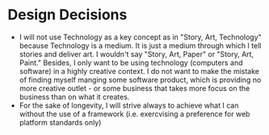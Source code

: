 # Design Decisions

- I will not use Technology as a key concept as in "Story, Art, Technology" because Technology is a medium. It is just a medium through which I tell stories and deliver art. I wouldn't say "Story, Art, Paper" or "Story, Art, Paint." Besides, I only want to be using technology (computers and software) in a highly creative context. I do not want to make the mistake of finding myself manging some software product, which is providing no more creative outlet - or some business that takes more focus on the business than on what it creates.
- For the sake of longevity, I will strive always to achieve what I can without the use of a framework (i.e. exercvising a preference for web platform standards only)

